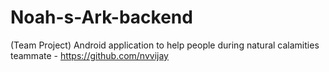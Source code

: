 # Noah-s-Ark-backend
(Team Project) Android application to help people during natural calamities
teammate - https://github.com/nvvijay
